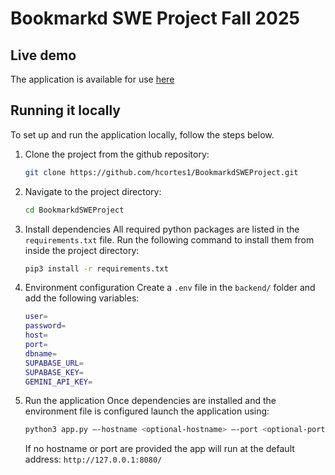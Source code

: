 # Bookmarkd SWE Project Fall 2025

## Live demo
The application is available for use [here](https://bookmarkdsweproject-1083521676168.us-east1.run.app/)

## Running it locally

To set up and run the application locally, follow the steps below.
1. Clone the project from the github repository:

    ```bash
    git clone https://github.com/hcortes1/BookmarkdSWEProject.git 
    ```

2. Navigate to the project directory:

    ```bash
    cd BookmarkdSWEProject
    ```

3. Install dependencies
All required python packages are listed in the `requirements.txt` file. Run the following command to install them from inside the project directory:

    ```bash
    pip3 install -r requirements.txt
    ```

4. Environment configuration
Create a `.env` file in the `backend/` folder and add the following variables:

    ```bash
    user=
    password=
    host=
    port=
    dbname=
    SUPABASE_URL=
    SUPABASE_KEY=
    GEMINI_API_KEY=
    ```

5. Run the application
Once dependencies are installed and the environment file is configured launch the application using:

    ```bash
    python3 app.py –-hostname <optional-hostname> –-port <optional-port>
    ```

    If no hostname or port are provided the app will run at the default address: `http://127.0.0.1:8080/`